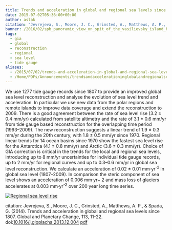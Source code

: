 ```yaml
---
title: Trends and acceleration in global and regional sea levels since 1807
date: 2015-07-02T05:36:00+00:00
author: aslak
citation: "Jevrejeva, S., Moore, J. C., Grinsted, A., Matthews, A. P., & Spada, G. (2014). Trends and acceleration in global and regional sea levels since 1807. Global and Planetary Change, 113, 11-22. doi:10.1016/j.gloplacha.2013.12.004"
banner: /2016/02/spb_panoramic_view_on_spit_of_the_vasilievsky_island_by_atkinson_1805-1807.jpg
tags:
  - gia
  - global
  - reconstruction
  - regional
  - sea level
  - tide gauge
aliases:
  - /2015/07/02/trends-and-acceleration-in-global-and-regional-sea-levels-since-1807/
  - /Home/PDFs/Announcements/trendsandaccelerationinglobalandregionalsealevelssince1807
---
```

We use 1277 tide gauge records since 1807 to provide an improved global sea level reconstruction and analyse the evolution of sea level trend and acceleration. In particular we use new data from the polar regions and remote islands to improve data coverage and extend the reconstruction to 2009. <!--more--> There is a good agreement between the rate of sea level rise (3.2 ± 0.4 mm/yr) calculated from satellite altimetry and the rate of 3.1 ± 0.6 mm/yr from tide gauge based reconstruction for the overlapping time period (1993–2009). The new reconstruction suggests a linear trend of 1.9 ± 0.3 mm/yr during the 20th century, with 1.8 ± 0.5 mm/yr since 1970. Regional linear trends for 14 ocean basins since 1970 show the fastest sea level rise for the Antarctica (4.1 ± 0.8 mm/yr) and Arctic (3.6 ± 0.3 mm/yr). Choice of GIA correction is critical in the trends for the local and regional sea levels, introducing up to 8 mm/yr uncertainties for individual tide gauge records, up to 2 mm/yr for regional curves and up to 0.3–0.6 mm/yr in global sea level reconstruction. We calculate an acceleration of 0.02 ± 0.01 mm·yr<sup>-2</sup> in global sea level (1807–2009). In comparison the steric component of sea level shows an acceleration of 0.006 mm·yr− 2 and mass loss of glaciers accelerates at 0.003 mm·yr<sup>-2</sup> over 200 year long time series.

[![Regional sea level rise](/2016/02/slregions.png)](/2016/02/slregions.png)

citation: Jevrejeva, S., Moore, J. C., Grinsted, A., Matthews, A. P., & Spada, G. (2014). Trends and acceleration in global and regional sea levels since 1807. Global and Planetary Change, 113, 11-22. doi:[10.1016/j.gloplacha.2013.12.004](http://dx.doi.org/10.1016/j.gloplacha.2013.12.004) [pdf](/2016/03/jevrejeva-gloplacha13-virtual-station-recon-w-gia.pdf)
